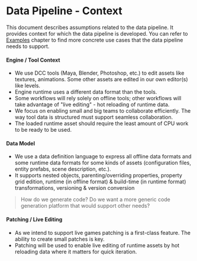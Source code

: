 # Data Pipeline - Context

This document describes assumptions related to the data pipeline. It provides context for which the data pipeline is developed. You can refer to [Examples](./examples.md) chapter to find more concrete use cases that the data pipeline needs to support.

#### Engine / Tool Context

- We use DCC tools (Maya, Blender, Photoshop, etc.) to edit assets like textures, animations. Some other assets are edited in our own editor(s) like levels.
- Engine runtime uses a different data format than the tools.
- Some workflows will rely solely on offline tools; other workflows will take advantage of "live editing" - hot reloading of runtime data.
- We focus on enabling small and big teams to collaborate efficiently. The way tool data is structured must support seamless collaboration. 
- The loaded runtime asset should require the least amount of CPU work to be ready to be used.

#### Data Model

- We use a data definition language to express all offline data formats and some runtime data formats for some kinds of assets (configuration files, entity prefabs, scene description, etc.).
- It supports nested objects, parenting/overriding properties, property grid edition, runtime (in offline format) & build-time (in runtime format) transformations, versioning & version conversion

> How do we generate code? Do we want a more generic code generation platform that would support other needs?

#### Patching / Live Editing

- As we intend to support live games patching is a first-class feature. The ability to create small patches is key.
- Patching will be used to enable live editing of runtime assets by hot reloading data where it matters for quick iteration.
